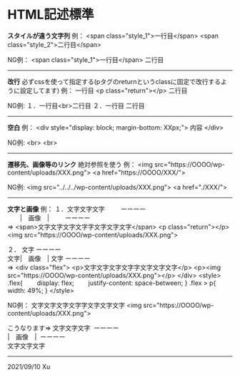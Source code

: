 ﻿# HTML記述標準

**スタイルが違う文字列**
例：
\<span class="style_1">一行目\</span>
\<span class="style_2">二行目\</span>

NG例：
\<span class="style_1">一行目\</span>
二行目

---
**改行**
必ずcssを使って指定する(pタグのreturnというclassに固定で改行するように設定してます)
例：
一行目
\<p class="return">\</p>
二行目

NG例:
１．一行目\<br>二行目
２．一行目
二行目

---
**空白**
例：
\<div style="display: block; margin-bottom: XXpx;">
内容
\</div>

NG例:
\<br>
\<br>

---
**遷移先、画像等のリンク**
絶対参照を使う
例：
\<img src="https://OOOO/wp-content/uploads/XXX.png">
\<a href="https://OOOO/XXX/"></a>

NG例:
\<img src="../../../wp-content/uploads/XXX.png">
\<a href="./XXX/"></a>

---
**文字と画像**
例：
１．文字文字文字
　　 ーーーー   
　　|　画像　|
　　 ーーーー  
=>
\<span>文字文字文字文字字文字文字文字\</span>
\<p class="return">\</p>
\<img src="https://OOOO/wp-content/uploads/XXX.png">

２．
文字 ーーーー   
文字|　画像　|
文字 ーーーー  
=>
\<div class="flex">
    \<p>文字文字文字文字字文字文字文字\</p>
    \<p>\<img src="https://OOOO/wp-content/uploads/XXX.png">\</p>
\</div>
\<style>
.flex{
&emsp;&emsp;display: flex;
&emsp;&emsp;justify-content: space-between;
}
.flex > p{
&emsp;&emsp;width: 49%;
}
\</style>

NG例：
文字文字文字文字字文字文字文字
\<img src="https://OOOO/wp-content/uploads/XXX.png">

こうなります=>
文字文字文字
&nbsp;ーーーー   
|　画像　|
&nbsp;ーーーー  
文字文字文字

---
2021/09/10 Xu
